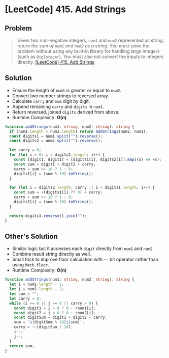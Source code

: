 # [LeetCode] 415. Add Strings

## Problem

> Given two non-negative integers, `num1` and `num2` represented as string, return _the sum of `num1` and `num2` as a string_.
> You must solve the problem without using any built-in library for handling large integers (such as `BigInteger`). You must also not convert the inputs to integers directly.
> [[LeetCode] 415. Add Strings](https://leetcode.com/problems/add-strings/?envType=study-plan&id=data-structure-ii)

## Solution

- Ensure the length of `num1` is greater or equal to `num2`.
- Convert two number strings to reversed array.
- Calculate `carry` and `sum` digit by digit.
- Append remaining `carry` and `digits` in `num1`.
- Return reversed, joined `digits` derived from above.
- Runtime Complexity: **O(n)**

```typescript
function addStrings(num1: string, num2: string): string {
  if (num1.length < num2.length) return addStrings(num2, num1);
  const digits1 = num1.split("").reverse();
  const digits2 = num2.split("").reverse();

  let carry = 0;
  for (let i = 0; i < digits2.length; i++) {
    const [digit1, digit2] = [digits1[i], digits2[i]].map((s) => +s);
    const sum = digit1 + digit2 + carry;
    carry = sum >= 10 ? 1 : 0;
    digits1[i] = (sum % 10).toString();
  }

  for (let i = digits2.length; carry || i < digits1.length; i++) {
    const sum = +(digits1[i] ?? 0) + carry;
    carry = sum >= 10 ? 1 : 0;
    digits1[i] = (sum % 10).toString();
  }

  return digits1.reverse().join("");
}
```

## Other's Solution

- Similar logic but it accesses each `digit` directly from `num1` and `num2`.
- Combine result string directly as well.
- Small trick to improve floor calculation with `~~` bit operator rather than using `Math.floor`.
- Runtime Complexity: **O(n)**

```typescript
function addStrings(num1: string, num2: string): string {
  let i = num1.length - 1;
  let j = num2.length - 2;
  let sum = "";
  let carry = 0;
  while (i >= 0 || j >= 0 || carry > 0) {
    const digit1 = i < 0 ? 0 : +num1[i];
    const digit2 = j < 0 ? 0 : +num2[j];
    const digitSum = digit1 + digit2 + carry;
    sum = `${digitSum % 10}${sum}`;
    carry = ~~(digitSum / 10);
    i--;
    j--;
  }
  return sum;
}
```

